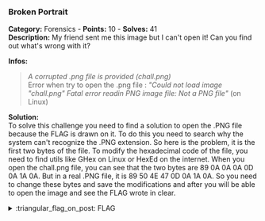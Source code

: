 ### Broken Portrait  
**Category:** Forensics - **Points:** 10 - **Solves:** 41  
**Description:** My friend sent me this image but I can't open it! Can you find out what's wrong with it?

**Infos:**  
>*A corrupted .png file is provided (chall.png)*  
>Error when try to open the .png file : *"Could not load image "chall.png" Fatal error readin PNG image file: Not a PNG file"* (on Linux)

**Solution:**  
To solve this challenge you need to find a solution to open the .PNG file because the FLAG is drawn on it.
To do this you need to search why the system can't recognize the .PNG extension.
So here is the problem, it is the first two bytes of the file.
To modify the hexadecimal code of the file, you need to find utils like GHex on Linux or HexEd on the internet.
When you open the chall.png file, you can see that the two bytes are 89 0A 0A 0A 0D 0A 1A 0A.
But in a real .PNG file, it is 89 50 4E 47 0D 0A 1A 0A.
So you need to change these bytes and save the modifications and after you will be able to open the image and see the FLAG wrote in clear. 
<details>
  <summary>:triangular_flag_on_post: FLAG</summary>

  ```
  DVC{020514a3a69e0ebce2975efb64d5c19d}
  ```
</details>

